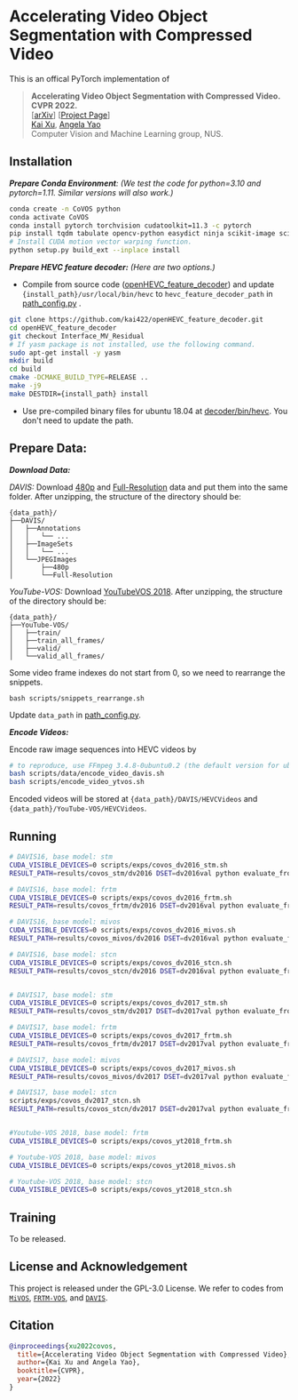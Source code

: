 # Accelerating Video Object Segmentation with Compressed Video

This is an offical PyTorch implementation of 
>**Accelerating Video Object Segmentation with Compressed Video. CVPR 2022.**  
\[[arXiv](https://arxiv.org/abs/2107.12192)\] \[[Project Page](https://kai422.github.io/CoVOS/)\]  
[Kai Xu](https://kai422.github.io/), [Angela Yao](https://www.comp.nus.edu.sg/~ayao/)    
Computer Vision and Machine Learning group, NUS.   




## Installation
***Prepare Conda Environment**: (We test the code for python=3.10 and pytorch=1.11. Similar versions will also work.)* 

```bash
conda create -n CoVOS python
conda activate CoVOS
conda install pytorch torchvision cudatoolkit=11.3 -c pytorch
pip install tqdm tabulate opencv-python easydict ninja scikit-image scikit-video
# Install CUDA motion vector warping function.
python setup.py build_ext --inplace install
```

***Prepare HEVC feature decoder:** (Here are two options.)*

* Compile from source code ([openHEVC_feature_decoder](https://github.com/kai422/openHEVC_feature_decoder)) and update `{install_path}/usr/local/bin/hevc` to `hevc_feature_decoder_path` in [path_config.py](path_config.py) .
```bash
git clone https://github.com/kai422/openHEVC_feature_decoder.git
cd openHEVC_feature_decoder
git checkout Interface_MV_Residual
# If yasm package is not installed, use the following command. 
sudo apt-get install -y yasm
mkdir build
cd build
cmake -DCMAKE_BUILD_TYPE=RELEASE ..
make -j9
make DESTDIR={install_path} install
```
* Use pre-compiled binary files for ubuntu 18.04 at [decoder/bin/hevc](decoder/bin). You don't need to update the path.



## Prepare Data:

***Download Data:***

*DAVIS:* Download [480p](https://data.vision.ee.ethz.ch/csergi/share/davis/DAVIS-2017-trainval-480p.zip) and [Full-Resolution](https://data.vision.ee.ethz.ch/csergi/share/davis/DAVIS-2017-trainval-Full-Resolution.zip) data and put them into the same folder.
After unzipping, the structure of the directory should be:
```
{data_path}/
├──DAVIS/
│   ├──Annotations
│   │   └── ... 
│   ├──ImageSets
│   │   └── ...  
│   └──JPEGImages
│       ├──480p
│       └──Full-Resolution
```


*YouTube-VOS:* Download [YouTubeVOS 2018](https://youtube-vos.org/dataset/). After unzipping, the structure of the directory should be:
```
{data_path}/
├──YouTube-VOS/
│   ├──train/
│   ├──train_all_frames/
│   ├──valid/
│   └──valid_all_frames/
```
Some video frame indexes do not start from 0, so we need to rearrange the snippets.
```
bash scripts/snippets_rearrange.sh
```

Update `data_path` in [path_config.py](path_config.py).  



***Encode Videos:***

Encode raw image sequences into HEVC videos by
```bash
# to reproduce, use FFmpeg 3.4.8-0ubuntu0.2 (the default version for ubuntu 18.04)
bash scripts/data/encode_video_davis.sh
bash scripts/encode_video_ytvos.sh
```
Encoded videos will be stored at `{data_path}/DAVIS/HEVCVideos` and `{data_path}/YouTube-VOS/HEVCVideos`.



## Running
```bash
# DAVIS16, base model: stm
CUDA_VISIBLE_DEVICES=0 scripts/exps/covos_dv2016_stm.sh
RESULT_PATH=results/covos_stm/dv2016 DSET=dv2016val python evaluate_from_folder.py

# DAVIS16, base model: frtm
CUDA_VISIBLE_DEVICES=0 scripts/exps/covos_dv2016_frtm.sh
RESULT_PATH=results/covos_frtm/dv2016 DSET=dv2016val python evaluate_from_folder.py

# DAVIS16, base model: mivos
CUDA_VISIBLE_DEVICES=0 scripts/exps/covos_dv2016_mivos.sh
RESULT_PATH=results/covos_mivos/dv2016 DSET=dv2016val python evaluate_from_folder.py

# DAVIS16, base model: stcn
CUDA_VISIBLE_DEVICES=0 scripts/exps/covos_dv2016_stcn.sh
RESULT_PATH=results/covos_stcn/dv2016 DSET=dv2016val python evaluate_from_folder.py 


# DAVIS17, base model: stm
CUDA_VISIBLE_DEVICES=0 scripts/exps/covos_dv2017_stm.sh
RESULT_PATH=results/covos_stm/dv2017 DSET=dv2017val python evaluate_from_folder.py

# DAVIS17, base model: frtm
CUDA_VISIBLE_DEVICES=0 scripts/exps/covos_dv2017_frtm.sh
RESULT_PATH=results/covos_frtm/dv2017 DSET=dv2017val python evaluate_from_folder.py

# DAVIS17, base model: mivos
CUDA_VISIBLE_DEVICES=0 scripts/exps/covos_dv2017_mivos.sh
RESULT_PATH=results/covos_mivos/dv2017 DSET=dv2017val python evaluate_from_folder.py

# DAVIS17, base model: stcn
scripts/exps/covos_dv2017_stcn.sh
RESULT_PATH=results/covos_stcn/dv2017 DSET=dv2017val python evaluate_from_folder.py


#Youtube-VOS 2018, base model: frtm
CUDA_VISIBLE_DEVICES=0 scripts/exps/covos_yt2018_frtm.sh

# Youtube-VOS 2018, base model: mivos
CUDA_VISIBLE_DEVICES=0 scripts/exps/covos_yt2018_mivos.sh

# Youtube-VOS 2018, base model: stcn
CUDA_VISIBLE_DEVICES=0 scripts/exps/covos_yt2018_stcn.sh
```

## Training

To be released.

## License and Acknowledgement
This project is released under the GPL-3.0 License.  We refer to codes from [`MiVOS`](https://github.com/hkchengrex/MiVOS), [`FRTM-VOS`](https://github.com/andr345/frtm-vos), and [`DAVIS`](https://github.com/davisvideochallenge/davis2017-evaluation).


## Citation


```bibtex
@inproceedings{xu2022covos,
  title={Accelerating Video Object Segmentation with Compressed Video},
  author={Kai Xu and Angela Yao},
  booktitle={CVPR},
  year={2022}
}
```
